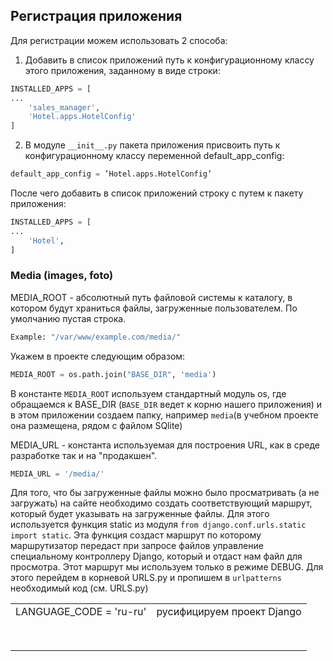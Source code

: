 ## Регистрация приложения

Для регистрации можем использовать 2 способа:

1. Добавить в список приложений путь к конфигурационному классу этого прило­жения, заданному в виде строки:
```python
INSTALLED_APPS = [
...
    'sales_manager',
    'Hotel.apps.HotelConfig'
]
```

2. В модуле `__init__.ру` пакета приложения присвоить путь к конфигурационному классу переменной default_app_config:

```python
default_app_config = ’Hotel.apps.HotelConfig’
```

После чего добавить в список приложений строку с путем к пакету приложения:

```python
INSTALLED_APPS = [
...
    'Hotel',
]
```



### Media (images, foto)

MEDIA_ROOT  - абсолютный путь файловой системы к каталогу, в котором будут храниться файлы, загруженные пользователем. По умолчанию пустая строка.

```python
Example: "/var/www/example.com/media/"
```

Укажем в проекте следующим образом:

```python
MEDIA_ROOT = os.path.join("BASE_DIR", 'media')
```

В константе  `MEDIA_ROOT` используем стандартный модуль os, где обращаемся к BASE_DIR (`BASE_DIR` ведет к корню нашего приложения) и в этом приложении создаем папку, например `media`(в учебном проекте она размещена, рядом с файлом SQlite)

MEDIA_URL - константа используемая для построения URL, как в среде разработке так и на "продакшен".

```python
MEDIA_URL = '/media/'
```

Для того, что бы загруженные файлы можно было просматривать (а не загружать) на сайте необходимо создать соответствующий маршрут, который будет указывать на загруженные файлы. Для этого используется функция static из модуля `from django.conf.urls.static import static`. Эта функция создаст маршрут по которому маршрутизатор передаст при запросе файлов управление специальному контроллеру Django, который и отдаст нам файл для просмотра. Этот маршрут мы используем только в режиме DEBUG.  Для этого перейдем в корневой URLS.py и пропишем в   `urlpatterns` необходимый код (см. URLS.py)

|                         |                            |
| ----------------------- | -------------------------- |
| LANGUAGE_CODE = 'ru-ru' | русифицируем проект Django |
|                         |                            |
|                         |                            |
|                         |                            |
|                         |                            |
|                         |                            |
|                         |                            |
|                         |                            |
|                         |                            |

